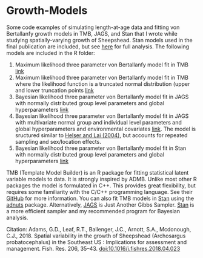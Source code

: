 # Growth-Models
Some code examples of simulating length-at-age data and fitting von Bertallanfy growth models in TMB, JAGS, and Stan that I wrote while studying spatially-varying growth of Sheepshead. Stan models used in the final publication are included, but see [here](https://github.com/grantdadams/Spatial-Growth-Models) for full analysis. The following models are included in the R folder:

1. Maximum likelihood three parameter von Bertallanfy model fit in TMB [link](https://github.com/grantdadams/Growth-Models/blob/master/R/1_von_Bertalanffy_growth_TMB.R)
2. Maximum likelihood three parameter von Bertallanfy model fit in TMB where the likelihood function is a truncated normal distribution (upper and lower truncation points [link](https://github.com/grantdadams/Growth-Models/blob/master/R/2_truncated_von_Bertalanffy_growth_TMB.R)
3. Bayesian likelihood three parameter von Bertallanfy model fit in JAGS with normally distributed group level parameters and global hyperparameters [link](https://github.com/grantdadams/Growth-Models/blob/master/R/3_hierarchical_growth_model_JAGS.R)
4. Bayesian likelihood three parameter von Bertallanfy model fit in JAGS with multivariate normal group and individual level parameters and global hyperparameters and environmental covariates [link](https://github.com/grantdadams/Growth-Models/blob/master/R/4_hierarchical_growth_model_w_individual_and_group_effects_JAGS.R). The model is sructured similar to [Helser and Lai (2004)](https://www.sciencedirect.com/science/article/pii/S0304380004001577), but accounts for repeated sampling and sex/location effects.
5. Bayesian likelihood three parameter von Bertallanfy model fit in Stan with normally distributed group level parameters and global hyperparameters [link](https://github.com/grantdadams/Growth-Models/blob/master/R/5_hierarchical_growth_model_w_group_effects_Stan.R)

TMB (Template Model Builder) is an R package for fitting statistical latent variable models to data. It is strongly inspired by ADMB. Unlike most other R packages the model is formulated in C++. This provides great flexibility, but requires some familiarity with the C/C++ programming language. See their [GitHub](https://github.com/kaskr/adcomp/wiki) for more information. You can also fit TMB models in [Stan](https://mc-stan.org/) using the [adnuts](https://github.com/Cole-Monnahan-NOAA/adnuts) package. Alternatively, [JAGS](https://mcmc-jags.sourceforge.io/) is Just Another Gibbs Sampler. [Stan](https://mc-stan.org/) is a more efficient sampler and my recommended program for Bayesian analysis.

Citation:
Adams, G.D., Leaf, R.T., Ballenger, J.C., Arnott, S.A., Mcdonough, C.J., 2018. Spatial variability in the growth of Sheepshead (Archosargus probatocephalus) in the Southeast US : Implications for assessment and management. Fish. Res. 206, 35–43. [doi:10.1016/j.fishres.2018.04.023](https://www.sciencedirect.com/science/article/abs/pii/S0165783618301279)
